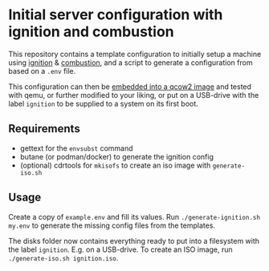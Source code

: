 # Initial server configuration with ignition and combustion

This repository contains a template configuration to initially setup a machine using
[ignition](https://en.opensuse.org/Portal:MicroOS/Ignition) & [combustion](https://en.opensuse.org/Portal:MicroOS/Combustion),
and a script to generate a configuration from based on a `.env` file.

This configuration can then be [embedded into a qcow2 image](https://www.matthiaspreu.com/posts/fedora-coreos-embed-ignition-config/) and tested with qemu,
or further modified to your liking,
or put on a USB-drive with the label `ignition` to be supplied to a system on its first boot.

## Requirements

- gettext for the `envsubst` command
- butane (or podman/docker) to generate the ignition config 
- (optional) cdrtools for `mkisofs` to create an iso image with `generate-iso.sh`

## Usage

Create a copy of `example.env` and fill its values.
Run `./generate-ignition.sh my.env` to generate the missing config files from the templates.

The disks folder now contains everything ready to put into a filesystem with the label `ignition`. E.g. on a USB-drive.
To create an ISO image, run `./generate-iso.sh ignition.iso`.
